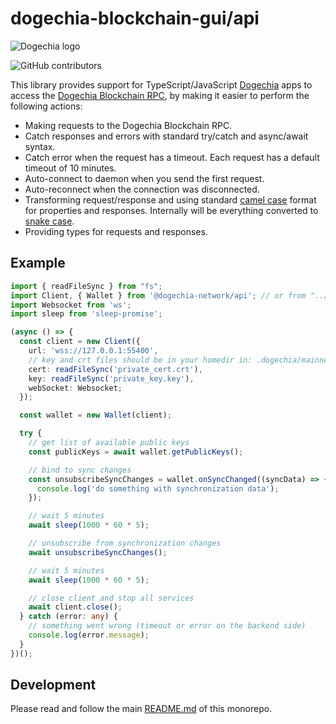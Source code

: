 # dogechia-blockchain-gui/api

![Dogechia logo](https://www.dogechi.org/wp-content/uploads/2022/09/dogechia-logo.svg)

![GitHub contributors](https://img.shields.io/github/contributors/Dogechia-Network/dogechia-blockchain-gui?logo=GitHub)

This library provides support for TypeScript/JavaScript [Dogechia](https://www.dogechi.org) apps to access the [Dogechia Blockchain RPC](https://docs.dogechi.org/rpc/), by making it easier to perform the following actions:

- Making requests to the Dogechia Blockchain RPC.
- Catch responses and errors with standard try/catch and async/await syntax.
- Catch error when the request has a timeout. Each request has a default timeout of 10 minutes.
- Auto-connect to daemon when you send the first request.
- Auto-reconnect when the connection was disconnected.
- Transforming request/response and using standard [camel case](https://en.wikipedia.org/wiki/Camel_case) format for properties and responses. Internally will be everything converted to [snake case](https://en.wikipedia.org/wiki/Snake_case).
- Providing types for requests and responses.

## Example

```ts
import { readFileSync } from "fs";
import Client, { Wallet } from '@dogechia-network/api'; // or from "../dogechia-blockchain/dogechia-blockchain-gui/packages/api";
import Websocket from 'ws';
import sleep from 'sleep-promise';

(async () => {
  const client = new Client({
    url: 'wss://127.0.0.1:55400',
    // key and crt files should be in your homedir in: .dogechia/mainnet/config/ssl/daemon/
    cert: readFileSync('private_cert.crt'),
    key: readFileSync('private_key.key'),
    webSocket: Websocket;
  });

  const wallet = new Wallet(client);

  try {
    // get list of available public keys
    const publicKeys = await wallet.getPublicKeys();

    // bind to sync changes
    const unsubscribeSyncChanges = wallet.onSyncChanged((syncData) => {
      console.log('do something with synchronization data');
    });

    // wait 5 minutes
    await sleep(1000 * 60 * 5);

    // unsubscribe from synchronization changes
    await unsubscribeSyncChanges();

    // wait 5 minutes
    await sleep(1000 * 60 * 5);

    // close client and stop all services
    await client.close();
  } catch (error: any) {
    // something went wrong (timeout or error on the backend side)
    console.log(error.message);
  }
})();
```

## Development

Please read and follow the main [README.md](https://github.com/Dogechia-Network/dogechia-blockchain-gui) of this monorepo.
